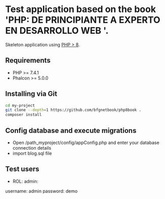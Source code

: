 # Test application based on the book 'PHP: DE PRINCIPIANTE A EXPERTO EN DESARROLLO WEB '.

Skeleton application using  [PHP > 8](https://www.php.net).

## Requirements

- PHP >= 7.4.1
- Phalcon >= 5.0.0

## Installing via Git

```bash
cd my-project
git clone --depth=1 https://github.com/bfgnetbook/php8book .
composer install
```
## Config database and execute migrations

- Open /path_myproject/config/appConfig.php and enter your database connection details
- import blog.sql file

## Test users

- ROL: admin:

username: admin
password: demo
